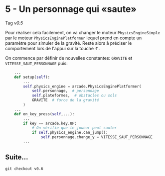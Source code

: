 # 5 - Un personnage qui «saute»

Tag *v0.5*

Pour réaliser cela facilement, on va changer le moteur `PhysicsEngineSimple` par le moteur `PhysicsEnginePlatformer` lequel prend en compte un paramètre pour simuler de la gravité. Reste alors à préciser le comportement lors de l'appui sur la touche ↑.

On commence par définir de nouvelles constantes: `GRAVITE` et `VITESSE_SAUT_PERSONNAGE` puis:

```python
    ...
    def setup(self):
        ...
        self.physics_engine = arcade.PhysicsEnginePlatformer(
            self.personnage,  # personnage
            self.plateformes,  # obstacles ou sols
            GRAVITE  # force de la gravité
        )
    ...
    def on_key_press(self,...):
        ...
        if key == arcade.key.UP:
            # On vérifie que le joueur peut sauter
            if self.physics_engine.can_jump():
                self.personnage.change_y = VITESSE_SAUT_PERSONNAGE
        ...
```

## Suite... 

`git checkout v0.6`